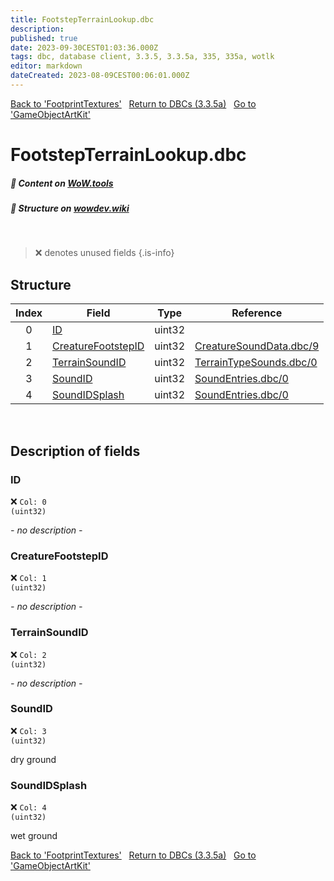 ```yaml
---
title: FootstepTerrainLookup.dbc
description:
published: true
date: 2023-09-30CEST01:03:36.000Z
tags: dbc, database client, 3.3.5, 3.3.5a, 335, 335a, wotlk
editor: markdown
dateCreated: 2023-08-09CEST00:06:01.000Z
---
```

<a href="https://trinitycore.info/files/DBC/335/footprinttextures" class="mt-5 v-btn v-btn--depressed v-btn--flat v-btn--outlined theme--light v-size--default darkblue--text text--lighten-3"><span class="v-btn__content"><i aria-hidden="true" class="v-icon notranslate v-icon--left mdi mdi-arrow-left theme--light"></i><span>Back to 'FootprintTextures'</span></span></a>&nbsp;&nbsp;&nbsp;<a href="https://trinitycore.info/files/DBC/335/DBC" class="mt-5 v-btn v-btn--depressed v-btn--flat v-btn--outlined theme--light v-size--default darkblue--text text--lighten-3"><span class="v-btn__content"><i aria-hidden="true" class="v-icon notranslate v-icon--left mdi mdi-home-outline theme--light"></i><span>Return to DBCs (3.3.5a)</span></span></a>&nbsp;&nbsp;&nbsp;<a href="https://trinitycore.info/files/DBC/335/gameobjectartkit" class="mt-5 v-btn v-btn--depressed v-btn--flat v-btn--outlined theme--light v-size--default darkblue--text text--lighten-3"><span class="v-btn__content"><span>Go to 'GameObjectArtKit'</span><i aria-hidden="true" class="v-icon notranslate v-icon--right mdi mdi-arrow-right theme--light"></i></span></a>

# FootstepTerrainLookup.dbc
##### :open_book: Content on [WoW.tools](https://wow.tools/dbc/?dbc=footstepterrainlookup&build=3.3.5.12340)
##### :pencil: Structure on [wowdev.wiki](https://wowdev.wiki/DB/FootstepTerrainLookup)
&nbsp;

> :x: denotes unused fields
{.is-info}


## Structure

| Index | Field | Type | Reference |
| :---: | --- | :---: | --- |
| 0 | [ID](#id-alt) | uint32 |  |
| 1 | [CreatureFootstepID](#creaturefootstepid) | uint32 | [CreatureSoundData.dbc/9](/files/DBC/335/creaturesounddata#soundfootstepid) |
| 2 | [TerrainSoundID](#terrainsoundid) | uint32 | [TerrainTypeSounds.dbc/0](/files/DBC/335/terraintypesounds#id-alt) |
| 3 | [SoundID](#soundid) | uint32 | [SoundEntries.dbc/0](/files/DBC/335/soundentries#id-alt) |
| 4 | [SoundIDSplash](#soundidsplash) | uint32 | [SoundEntries.dbc/0](/files/DBC/335/soundentries#id-alt) |
&nbsp;
## Description of fields

### ID <!-- {#id-alt} -->
:x: <code>Col: 0 (uint32)</code>

*- no description -*
&nbsp;

### CreatureFootstepID
:x: <code>Col: 1 (uint32)</code>

*- no description -*
&nbsp;

### TerrainSoundID
:x: <code>Col: 2 (uint32)</code>

*- no description -*
&nbsp;

### SoundID
:x: <code>Col: 3 (uint32)</code>

dry ground
&nbsp;

### SoundIDSplash
:x: <code>Col: 4 (uint32)</code>

wet ground
&nbsp;

<a href="https://trinitycore.info/files/DBC/335/footprinttextures" class="mt-5 v-btn v-btn--depressed v-btn--flat v-btn--outlined theme--light v-size--default darkblue--text text--lighten-3"><span class="v-btn__content"><i aria-hidden="true" class="v-icon notranslate v-icon--left mdi mdi-arrow-left theme--light"></i><span>Back to 'FootprintTextures'</span></span></a>&nbsp;&nbsp;&nbsp;<a href="https://trinitycore.info/files/DBC/335/DBC" class="mt-5 v-btn v-btn--depressed v-btn--flat v-btn--outlined theme--light v-size--default darkblue--text text--lighten-3"><span class="v-btn__content"><i aria-hidden="true" class="v-icon notranslate v-icon--left mdi mdi-home-outline theme--light"></i><span>Return to DBCs (3.3.5a)</span></span></a>&nbsp;&nbsp;&nbsp;<a href="https://trinitycore.info/files/DBC/335/gameobjectartkit" class="mt-5 v-btn v-btn--depressed v-btn--flat v-btn--outlined theme--light v-size--default darkblue--text text--lighten-3"><span class="v-btn__content"><span>Go to 'GameObjectArtKit'</span><i aria-hidden="true" class="v-icon notranslate v-icon--right mdi mdi-arrow-right theme--light"></i></span></a>
